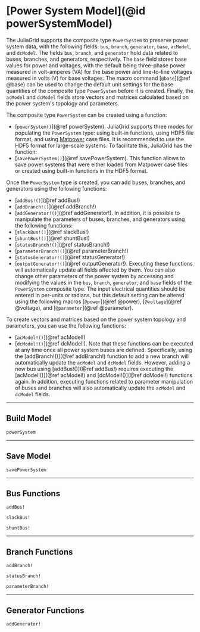 # [Power System Model](@id powerSystemModel)

The JuliaGrid supports the composite type `PowerSystem` to preserve power system data, with the following fields: `bus`, `branch`, `generator`, `base`, `acModel`, and `dcModel`. The fields `bus`, `branch`, and `generator` hold data related to buses, branches, and generators, respectively. The `base` field stores base values for power and voltages, with the default being three-phase power measured in volt-amperes (VA) for the base power and line-to-line voltages measured in volts (V) for base voltages. The macro command [`@base`](@ref @base) can be used to change the default unit settings for the base quantities of the composite type `PowerSystem` before it is created. Finally, the `acModel` and `dcModel` fields store vectors and matrices calculated based on the power system's topology and parameters.

The composite type `PowerSystem` can be created using a function:
* [`powerSystem()`](@ref powerSystem).
JuliaGrid supports three modes for populating the `PowerSystem` type: using built-in functions, using HDF5 file format, and using [Matpower](https://matpower.org) case files. It is recommended to use the HDF5 format for large-scale systems. To facilitate this, JuliaGrid has the function:
* [`savePowerSystem()`](@ref savePowerSystem).
This function allows to save power systems that were either loaded from Matpower case files or created using built-in functions in the HDF5 format.

Once the `PowerSystem` type is created, you can add buses, branches, and generators using the following functions:
* [`addBus!()`](@ref addBus!)
* [`addBranch!()`](@ref addBranch!)
* [`addGenerator!()`](@ref addGenerator!).
In addition, it is possible to manipulate the parameters of buses, branches, and generators using the following functions:
* [`slackBus!()`](@ref slackBus!)
* [`shuntBus!()`](@ref shuntBus!)
* [`statusBranch!()`](@ref statusBranch!)
* [`parameterBranch!()`](@ref parameterBranch!)
* [`statusGenerator!()`](@ref statusGenerator!)
* [`outputGenerator!()`](@ref outputGenerator!).
Executing these functions will automatically update all fields affected by them. You can also change other parameters of the power system by accessing and modifying the values in the `bus`, `branch`, `generator`, and `base` fields of the `PowerSystem` composite type. The input electrical quantities should be entered in per-units or radians, but this default setting can be altered using the following macros [`@power`](@ref @power), [`@voltage`](@ref @voltage), and [`@parameter`](@ref @parameter).

To create vectors and matrices based on the power system topology and parameters, you can use the following functions:
* [`acModel!()`](@ref acModel!)
* [`dcModel!()`](@ref dcModel!).
Note that these functions can be executed at any time once all power system buses are defined. Specifically, using the [addBranch!()](@ref addBranch!) function to add a new branch will automatically update the `acModel` and `dcModel` fields. However, adding a new bus using [addBus!()](@ref addBus!) requires executing the [acModel!()](@ref acModel!) and [dcModel!()](@ref dcModel!) functions again. In addition, executing functions related to parameter manipulation of buses and branches will also automatically update the `acModel` and `dcModel` fields.

---

## Build Model
```@docs
powerSystem
```

---

## Save Model
```@docs
savePowerSystem
```

---

## Bus Functions
```@docs
addBus!
```
```@docs
slackBus!
```
```@docs
shuntBus!
```

---

## Branch Functions
```@docs
addBranch!
```
```@docs
statusBranch!
```
```@docs
parameterBranch!
```

---

## Generator Functions
```@docs
addGenerator!
```